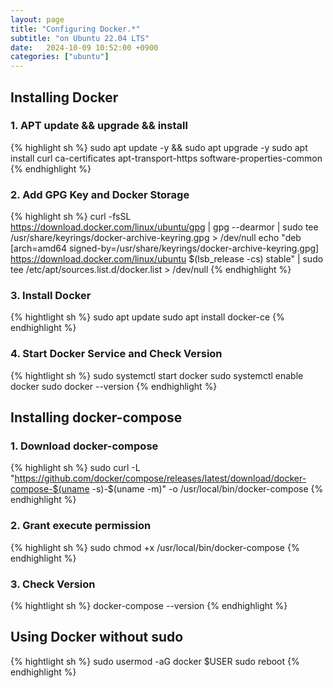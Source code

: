 ```yaml
---
layout: page
title: "Configuring Docker.*"
subtitle: "on Ubuntu 22.04 LTS"
date:	2024-10-09 10:52:00 +0900
categories: ["ubuntu"]
---
```


## Installing Docker

### 1. APT update && upgrade && install
{% highlight sh %}
sudo apt update -y && sudo apt upgrade -y
sudo apt install curl ca-certificates apt-transport-https software-properties-common
{% endhighlight %}

### 2. Add GPG Key and Docker Storage
{% highlight sh %}
curl -fsSL https://download.docker.com/linux/ubuntu/gpg | gpg --dearmor | sudo tee /usr/share/keyrings/docker-archive-keyring.gpg > /dev/null
echo "deb [arch=amd64 signed-by=/usr/share/keyrings/docker-archive-keyring.gpg] https://download.docker.com/linux/ubuntu $(lsb_release -cs) stable" | sudo tee /etc/apt/sources.list.d/docker.list > /dev/null
{% endhighlight %}

### 3. Install Docker
{% hightlight sh %}
sudo apt update
sudo apt install docker-ce
{% endhighlight %}

### 4. Start Docker Service and Check Version
{% hightlight sh %}
sudo systemctl start docker
sudo systemctl enable docker
sudo docker --version
{% endhighlight %}


## Installing docker-compose

### 1. Download docker-compose
{% highlight sh %}
sudo curl -L "https://github.com/docker/compose/releases/latest/download/docker-compose-$(uname -s)-$(uname -m)" -o /usr/local/bin/docker-compose
{% endhighlight %}

### 2. Grant execute permission
{% highlight sh %}
sudo chmod +x /usr/local/bin/docker-compose
{% endhighlight %}

### 3. Check Version
{% hightlight sh %}
docker-compose --version
{% endhighlight %}



## Using Docker without sudo
{% hightlight sh %}
sudo usermod -aG docker $USER
sudo reboot
{% endhighlight %}

